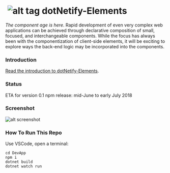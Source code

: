 # &nbsp;![alt tag](http://dotnetify.net/content/images/greendot.png) dotNetify-Elements

_The component age is here_.  Rapid development of even very complex web applications can be achieved through declarative composition of 
small, focused, and interchangeable components.  While the focus has always been with the componentization of client-side elements, 
it will be exciting to explore ways the back-end logic may be incorporated into the components.  

### Introduction

[Read the introduction to dotNetify-Elements](https://github.com/dsuryd/dotNetify-Elements/blob/master/DevApp/server/Docs/Introduction.md).

### Status
ETA for version 0.1 npm release: mid-June to early July 2018

### Screenshot

![alt screenshot](https://dsuryd.tinytake.com/media/717f8e?filename=1521916176465_DotNetifyElement_Screenshot_032418.gif&&type=attachment)

### How To Run This Repo

Use VSCode, open a terminal:

```
cd DevApp
npm i 
dotnet build
dotnet watch run
```
